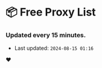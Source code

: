 # :package: Free Proxy List
### Updated every 15 minutes.

- Last updated: `2024-08-15 01:16`

:heart:
